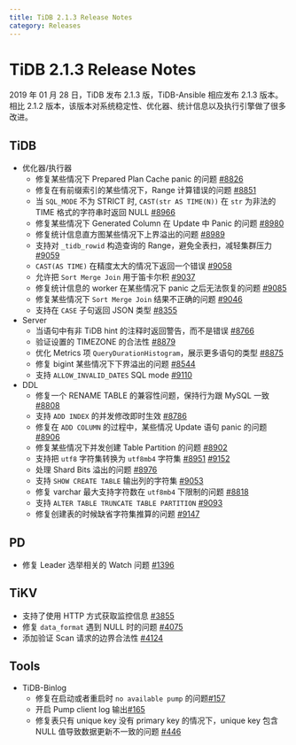 ```yaml
---
title: TiDB 2.1.3 Release Notes
category: Releases
---
```


# TiDB 2.1.3 Release Notes

2019 年 01 月 28 日，TiDB 发布 2.1.3 版，TiDB-Ansible 相应发布 2.1.3 版本。相比 2.1.2 版本，该版本对系统稳定性、优化器、统计信息以及执行引擎做了很多改进。

## TiDB

+ 优化器/执行器
    - 修复某些情况下 Prepared Plan Cache panic 的问题 [#8826](https://github.com/pingcap/tidb/pull/8826)
    - 修复在有前缀索引的某些情况下，Range 计算错误的问题 [#8851](https://github.com/pingcap/tidb/pull/8851)
    - 当 `SQL_MODE` 不为 STRICT 时, `CAST(str AS TIME(N))` 在 `str` 为非法的 TIME 格式的字符串时返回 NULL [#8966](https://github.com/pingcap/tidb/pull/8966)
    - 修复某些情况下 Generated Column 在 Update 中 Panic 的问题 [#8980](https://github.com/pingcap/tidb/pull/8980)
    - 修复统计信息直方图某些情况下上界溢出的问题 [#8989](https://github.com/pingcap/tidb/pull/8989)
    - 支持对 `_tidb_rowid` 构造查询的 Range，避免全表扫，减轻集群压力 [#9059](https://github.com/pingcap/tidb/pull/9059)
    - `CAST(AS TIME)` 在精度太大的情况下返回一个错误 [#9058](https://github.com/pingcap/tidb/pull/9058)
    - 允许把 `Sort Merge Join` 用于笛卡尔积 [#9037](https://github.com/pingcap/tidb/pull/9037)
    - 修复统计信息的 worker 在某些情况下 panic 之后无法恢复的问题 [#9085](https://github.com/pingcap/tidb/pull/9085)
    - 修复某些情况下 `Sort Merge Join` 结果不正确的问题 [#9046](https://github.com/pingcap/tidb/pull/9046)
    - 支持在 `CASE` 子句返回 JSON 类型 [#8355](https://github.com/pingcap/tidb/pull/8355) 
+ Server
    - 当语句中有非 TiDB hint 的注释时返回警告，而不是错误 [#8766](https://github.com/pingcap/tidb/pull/8766)
    - 验证设置的 TIMEZONE 的合法性 [#8879](https://github.com/pingcap/tidb/pull/8879)
    - 优化 Metrics 项 `QueryDurationHistogram`，展示更多语句的类型 [#8875](https://github.com/pingcap/tidb/pull/8875) 
    - 修复 bigint 某些情况下下界溢出的问题 [#8544](https://github.com/pingcap/tidb/pull/8544)
    - 支持 `ALLOW_INVALID_DATES` SQL mode [#9110](https://github.com/pingcap/tidb/pull/9110) 
+ DDL
    - 修复一个 RENAME TABLE 的兼容性问题，保持行为跟 MySQL 一致 [#8808](https://github.com/pingcap/tidb/pull/8808)
    - 支持 `ADD INDEX` 的并发修改即时生效 [#8786](https://github.com/pingcap/tidb/pull/8786)
    - 修复在 `ADD COLUMN` 的过程中，某些情况 Update 语句 panic 的问题 [#8906](https://github.com/pingcap/tidb/pull/8906)
    - 修复某些情况下并发创建 Table Partition 的问题 [#8902](https://github.com/pingcap/tidb/pull/8902)
    - 支持把 `utf8` 字符集转换为 `utf8mb4` 字符集 [#8951](https://github.com/pingcap/tidb/pull/8951) [#9152](https://github.com/pingcap/tidb/pull/9152)
    - 处理 Shard Bits 溢出的问题 [#8976](https://github.com/pingcap/tidb/pull/8976)
    - 支持 `SHOW CREATE TABLE` 输出列的字符集 [#9053](https://github.com/pingcap/tidb/pull/9053)
    - 修复 varchar 最大支持字符数在 `utf8mb4` 下限制的问题 [#8818](https://github.com/pingcap/tidb/pull/8818)
    - 支持 `ALTER TABLE TRUNCATE TABLE PARTITION` [#9093](https://github.com/pingcap/tidb/pull/9093)
    - 修复创建表的时候缺省字符集推算的问题 [#9147](https://github.com/pingcap/tidb/pull/9147) 

## PD

- 修复 Leader 选举相关的 Watch 问题 [#1396](https://github.com/pingcap/pd/pull/1396)

## TiKV

- 支持了使用 HTTP 方式获取监控信息 [#3855](https://github.com/tikv/tikv/pull/3855)
- 修复 `data_format` 遇到 NULL 时的问题 [#4075](https://github.com/tikv/tikv/pull/4075)
- 添加验证 Scan 请求的边界合法性 [#4124](https://github.com/tikv/tikv/pull/4124)

## Tools

+ TiDB-Binlog
    - 修复在启动或者重启时 `no available pump` 的问题[#157](https://github.com/pingcap/tidb-tools/pull/158)
    - 开启 Pump client log 输出[#165](https://github.com/pingcap/tidb-tools/pull/165)
    - 修复表只有 unique key 没有 primary key 的情况下，unique key 包含 NULL 值导致数据更新不一致的问题 [#446](https://github.com/pingcap/tidb-binlog/pull/446)
  